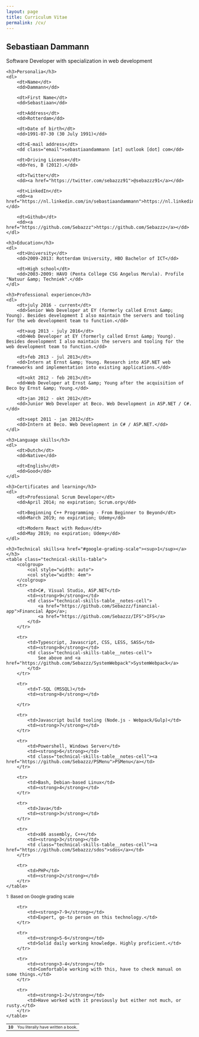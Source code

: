 ```yaml
---
layout: page
title: Curriculum Vitae
permalink: /cv/
---
```


<article id="cv-container">
    <h2>Sebastiaan Dammann</h2>
    <p class="sub">
        Software Developer with specialization in web development
    </p>

    <h3>Personalia</h3>
    <dl>
        <dt>Name</dt>
        <dd>Dammann</dd>

        <dt>First Name</dt>
        <dd>Sebastiaan</dd>

        <dt>Address</dt>
        <dd>Rotterdam</dd>

        <dt>Date of birth</dt>
        <dd>1991-07-30 (30 July 1991)</dd>

        <dt>E-mail address</dt>
        <dd class="email">sebastiaandammann [at] outlook [dot] com</dd>

        <dt>Driving License</dt>
        <dd>Yes, B (2012).</dd>

        <dt>Twitter</dt>
        <dd><a href="https://twitter.com/sebazzz91">@sebazzz91</a></dd>

        <dt>LinkedIn</dt>
        <dd><a href="https://nl.linkedin.com/in/sebastiaandammann">https://nl.linkedin.com/in/sebastiaandammann</a></dd>

        <dt>Github</dt>
        <dd><a href="https://github.com/Sebazzz">https://github.com/Sebazzz</a></dd>
    </dl>

    <h3>Education</h3>
    <dl>
        <dt>University</dt>
        <dd>2009-2013: Rotterdam University, HBO Bachelor of ICT</dd>

        <dt>High school</dt>
        <dd>2003-2009: HAVO (Penta College CSG Angelus Merula). Profile "Natuur &amp; Techniek".</dd>
    </dl>

    <h3>Professional experience</h3>
    <dl>
        <dt>july 2016 - current</dt>
        <dd>Senior Web Developer at EY (formerly called Ernst &amp; Young). Besides development I also maintain the servers and tooling for the web development team to function.</dd>

        <dt>aug 2013 - july 2016</dt>
        <dd>Web Developer at EY (formerly called Ernst &amp; Young). Besides development I also maintain the servers and tooling for the web development team to function.</dd>

        <dt>feb 2013 - jul 2013</dt>
        <dd>Intern at Ernst &amp; Young. Research into ASP.NET web frameworks and implementation into existing applications.</dd>

        <dt>okt 2012 - feb 2013</dt>
        <dd>Web Developer at Ernst &amp; Young after the acquisition of Beco by Ernst &amp; Young.</dd>

        <dt>jan 2012 - okt 2012</dt>
        <dd>Junior Web Developer at Beco. Web Development in ASP.NET / C#.</dd>

        <dt>sept 2011 - jan 2012</dt>
        <dd>Intern at Beco. Web Development in C# / ASP.NET.</dd>
    </dl>

    <h3>Language skills</h3>
    <dl>
        <dt>Dutch</dt>
        <dd>Native</dd>

        <dt>English</dt>
        <dd>Good</dd>
    </dl>
	
	<h3>Certificates and learning</h3>
	<dl>
		<dt>Professional Scrum Developer</dt>
		<dd>April 2014; no expiration; Scrum.org</dd>
		
		<dt>Beginning C++ Programming - From Beginner to Beyond</dt>
		<dd>March 2019; no expiration; Udemy</dd>
		
		<dt>Modern React with Redux</dt>
		<dd>May 2019; no expiration; Udemy</dd>
	</dl>

    <h3>Technical skills<a href="#google-grading-scale"><sup>1</sup></a></h3>
	<table class="technical-skills-table">
		<colgroup>
			<col style="width: auto">
			<col style="width: 4em">
		</colgroup>
		<tr>
			<td>C#, Visual Studio, ASP.NET</td>
			<td><strong>9</strong></td>
			<td class="technical-skills-table__notes-cell">
				<a href="https://github.com/Sebazzz/financial-app">Financial App</a>;
				<a href="https://github.com/Sebazzz/IFS">IFS</a>
			</td>
		</tr>
		
		<tr>
			<td>Typescript, Javascript, CSS, LESS, SASS</td>
			<td><strong>8</strong></td>
			<td class="technical-skills-table__notes-cell">
				See above and <a href="https://github.com/Sebazzz/SystemWebpack">SystemWebpack</a>
			</td>
		</tr>
		
		<tr>
			<td>T-SQL (MSSQL)</td>
			<td><strong>8</strong></td>
			
		</tr>
		
		<tr>
			<td>Javascript build tooling (Node.js - Webpack/Gulp)</td>
			<td><strong>7</strong></td>
		</tr>
		
		<tr>
			<td>Powershell, Windows Server</td>
			<td><strong>6</strong></td>
			<td class="technical-skills-table__notes-cell"><a href="https://github.com/Sebazzz/PSMenu">PSMenu</a></td>
		</tr>
		
		<tr>
			<td>Bash, Debian-based Linux</td>
			<td><strong>4</strong></td>
		</tr>
		
		<tr>
			<td>Java</td>
			<td><strong>3</strong></td>
		</tr>
		
		<tr>
			<td>x86 assembly, C++</td>
			<td><strong>3</strong></td>
			<td class="technical-skills-table__notes-cell"><a href="https://github.com/Sebazzz/sdos">sdos</a></td>
		</tr>
		
		<tr>
			<td>PHP</td>
			<td><strong>2</strong></td>
		</tr>
	</table>
   
</article>

<aside>
	<sup>1: Based on Google grading scale</sup>
	<table id="google-grading-scale" class="google-grading-scale" style="font-size: 8pt">
		<tr>
			<td><strong>10</strong></td>
			<td>You literally have written a book.</td>
		</tr>
		
		<tr>
			<td><strong>7-9</strong></td>
			<td>Expert, go-to person on this technology.</td>
		</tr>
		
		<tr>
			<td><strong>5-6</strong></td>
			<td>Solid daily working knowledge. Highly proficient.</td>
		</tr>
		
		<tr>
			<td><strong>3-4</strong></td>
			<td>Comfortable working with this, have to check manual on some things.</td>
		</tr>
		
		<tr>
			<td><strong>1-2</strong></td>
			<td>Have worked with it previously but either not much, or rusty.</td>
		</tr>
	</table>
</aside>
